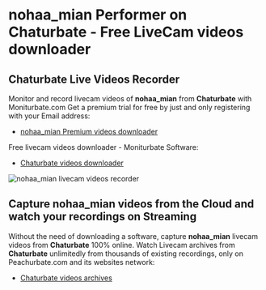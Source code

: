 # nohaa_mian Performer on Chaturbate - Free LiveCam videos downloader

## Chaturbate Live Videos Recorder

Monitor and record livecam videos of **nohaa_mian** from **Chaturbate** with Moniturbate.com
Get a premium trial for free by just and only registering with your Email address:
* [nohaa_mian Premium videos downloader](https://moniturbate.com/request-demo-licence-key.html)

Free livecam videos downloader - Moniturbate Software:
* [Chaturbate videos downloader](https://moniturbate.com/moniturbate-download-software.html)

![nohaa_mian livecam videos recorder](https://peachurnet.com/templates/moniturbate-software.png)


## Capture nohaa_mian videos from the Cloud and watch your recordings on Streaming

Without the need of downloading a software, capture **nohaa_mian** livecam videos from **Chaturbate** 100% online.
Watch Livecam archives from **Chaturbate** unlimitedly from thousands of existing recordings, only on Peachurbate.com and its websites network:
* [Chaturbate videos archives](https://peachurnet.com/)